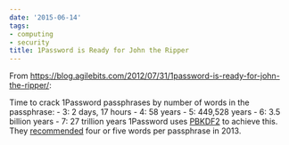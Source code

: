 ```yaml
---
date: '2015-06-14'
tags:
- computing
- security
title: 1Password is Ready for John the Ripper
---
```


From https://blog.agilebits.com/2012/07/31/1password-is-ready-for-john-the-ripper/:

Time to crack 1Password passphrases by number of words in the passphrase: \- 3: 2 days, 17 hours \- 4: 58 years \- 5: 449,528 years \- 6: 3.5 billion years \- 7: 27 trillion years 1Password uses [PBKDF2](https://en.wikipedia.org/wiki/PBKDF2) to achieve this. They [recommended](https://blog.agilebits.com/2011/06/21/toward-better-master-passwords/) four or five words per passphrase in 2013.
